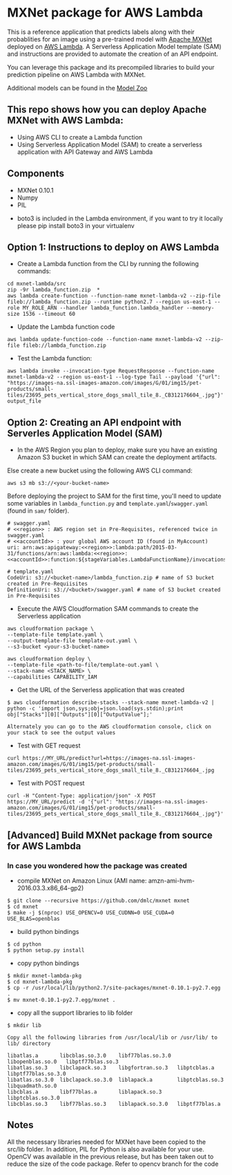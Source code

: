 # MXNet package for AWS Lambda

This is a reference application that predicts labels along with their probablities for an image using a pre-trained model with [Apache MXNet](http://mxnet.io) deployed on [AWS Lambda](https://aws.amazon.com/lambda). A Serverless Application Model template (SAM) and instructions are provided to automate the creation of an API endpoint.
 
You can leverage this package and its precompiled libraries to build your prediction pipeline on AWS Lambda with MXNet.

Additional models can be found in the [Model Zoo](http://data.mxnet.io/models/)

## This repo shows how you can deploy Apache MXNet with AWS Lambda:

- Using AWS CLI to create a Lambda function 
- Using Serverless Application Model (SAM) to create a serverless application with API Gateway and AWS Lambda

## Components

- MXNet 0.10.1
- Numpy
- PIL

* boto3 is included in the Lambda environment, if you want to try it locally please pip install boto3 in your virtualenv 

## Option 1: Instructions to deploy on AWS Lambda

- Create a Lambda function from the CLI by running the following commands: 

```
cd mxnet-lambda/src
zip -9r lambda_function.zip  * 
aws lambda create-function --function-name mxnet-lambda-v2 --zip-file fileb://lambda_function.zip --runtime python2.7 --region us-east-1 --role MY_ROLE_ARN --handler lambda_function.lambda_handler --memory-size 1536 --timeout 60
```
- Update the Lambda function code
 
```
aws lambda update-function-code --function-name mxnet-lambda-v2 --zip-file fileb://lambda_function.zip
```
- Test the Lambda function: 
```
aws lambda invoke --invocation-type RequestResponse --function-name mxnet-lambda-v2 --region us-east-1 --log-type Tail --payload '{"url": "https://images-na.ssl-images-amazon.com/images/G/01/img15/pet-products/small-tiles/23695_pets_vertical_store_dogs_small_tile_8._CB312176604_.jpg"}' output_file
```

## Option 2: Creating an API endpoint with Serverles Application Model (SAM) 

* In the AWS Region you plan to deploy, make sure you have an existing Amazon S3 bucket in which SAM can create the deployment artifacts.

Else create a new bucket using the following AWS CLI command:

```
aws s3 mb s3://<your-bucket-name>
```

Before deploying the project to SAM for the first time, you'll need to update some variables in  `lambda_function.py` and `template.yaml`/`swagger.yaml` (found in `sam/` folder).

```
# swagger.yaml
# <<region>> : AWS region set in Pre-Requisites, referenced twice in swagger.yaml
# <<accountId>> : your global AWS account ID (found in MyAccount)
uri: arn:aws:apigateway:<<region>>:lambda:path/2015-03-31/functions/arn:aws:lambda:<<region>>:<<accountId>>:function:${stageVariables.LambdaFunctionName}/invocations

# template.yaml
CodeUri: s3://<bucket-name>/lambda_function.zip # name of S3 bucket created in Pre-Requiisites
DefinitionUri: s3://<bucket>/swagger.yaml # name of S3 bucket created in Pre-Requisites
```
- Execute the AWS Cloudformation SAM commands to create the Serverless application

```
aws cloudformation package \
--template-file template.yaml \
--output-template-file template-out.yaml \
--s3-bucket <your-s3-bucket-name>

aws cloudformation deploy \
--template-file <path-to-file/template-out.yaml \
--stack-name <STACK_NAME> \
--capabilities CAPABILITY_IAM
```
 

- Get the URL of the Serverless application that was created

```
$ aws cloudformation describe-stacks --stack-name mxnet-lambda-v2 | python -c 'import json,sys;obj=json.load(sys.stdin);print obj["Stacks"][0]["Outputs"][0]["OutputValue"];'

Alternately you can go to the AWS cloudformation console, click on your stack to see the output values
```

- Test with GET request

```
curl https://MY_URL/predict?url=https://images-na.ssl-images-amazon.com/images/G/01/img15/pet-products/small-tiles/23695_pets_vertical_store_dogs_small_tile_8._CB312176604_.jpg
```

- Test with POST request

```
curl -H "Content-Type: application/json" -X POST https://MY_URL/predict -d '{"url": "https://images-na.ssl-images-amazon.com/images/G/01/img15/pet-products/small-tiles/23695_pets_vertical_store_dogs_small_tile_8._CB312176604_.jpg"}'
```

## [Advanced] Build MXNet package from source for AWS Lambda 
### In case you wondered how the package was created

- compile MXNet on Amazon Linux (AMI name: amzn-ami-hvm-2016.03.3.x86_64-gp2)

```
$ git clone --recursive https://github.com/dmlc/mxnet mxnet
$ cd mxnet 
$ make -j $(nproc) USE_OPENCV=0 USE_CUDNN=0 USE_CUDA=0 USE_BLAS=openblas 
```

- build python bindings

```
$ cd python
$ python setup.py install
```

- copy python bindings 

```
$ mkdir mxnet-lambda-pkg
$ cd mxnet-lambda-pkg 
$ cp -r /usr/local/lib/python2.7/site-packages/mxnet-0.10.1-py2.7.egg . 
$ mv mxnet-0.10.1-py2.7.egg/mxnet . 
```

- copy all the support libraries to lib folder

```
$ mkdir lib

Copy all the following libraries from /usr/local/lib or /usr/lib/ to lib/ directory  

libatlas.a       libcblas.so.3.0    libf77blas.so.3.0  libopenblas.so.0   libptf77blas.so.3
libatlas.so.3    libclapack.so.3    libgfortran.so.3   libptcblas.a       libptf77blas.so.3.0
libatlas.so.3.0  libclapack.so.3.0  liblapack.a        libptcblas.so.3    libquadmath.so.0
libcblas.a       libf77blas.a       liblapack.so.3     libptcblas.so.3.0
libcblas.so.3    libf77blas.so.3    liblapack.so.3.0   libptf77blas.a

```


## Notes

All the necessary libraries needed for MXNet have been copied to the src/lib folder. In addition, PIL for Python is also available for your use. OpenCV was available in the previous release, but has been taken out to reduce the size of the code package. Refer to opencv branch for the code 
